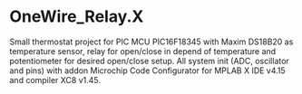 # OneWire_Relay.X
Small thermostat project for PIC MCU PIC16F18345 with Maxim DS18B20 as temperature sensor, relay for open/close in depend of temperature and potentiometer for desired open/close setup.
All system init (ADC, oscillator and pins) with addon Microchip Code Configurator for MPLAB X IDE v4.15 and compiler XC8 v1.45.
